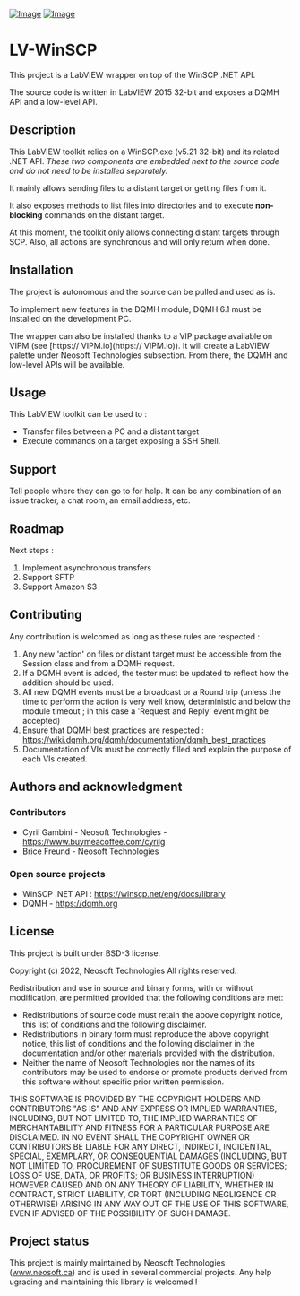 [![Image](https://www.vipm.io/package/neosoft_technologies_lv_winscp/badge.svg?metric=installs)](https://www.vipm.io/package/neosoft_technologies_lv_winscp/) [![Image](https://www.vipm.io/package/neosoft_technologies_lv_winscp/badge.svg?metric=stars)](https://www.vipm.io/package/neosoft_technologies_lv_winscp/)

# LV-WinSCP

This project is a LabVIEW wrapper on top of the WinSCP .NET API.

The source code is written in LabVIEW  2015 32-bit and exposes a DQMH API and a low-level API.

## Description
This LabVIEW toolkit relies on a WinSCP.exe (v5.21 32-bit) and its related .NET API.
*These two components are embedded next to the source code and do not need to be installed separately.*

It mainly allows sending files to a distant target or getting files from it.

It also exposes methods to list files into directories and to execute **non-blocking** commands on the distant target.

At this moment, the toolkit only allows connecting distant targets through SCP.
Also, all actions are synchronous and will only return when done.

## Installation
The project is autonomous and the source can be pulled and used as is.

To implement new features in the DQMH module, DQMH 6.1 must be installed on the development PC.

The wrapper can also be installed thanks to a VIP package available on VIPM (see [https:// VIPM.io](https:// VIPM.io)). It will create a LabVIEW palette under Neosoft Technologies subsection. From there, the DQMH and low-level APIs will be available.

## Usage
This LabVIEW toolkit can be used to :

* Transfer files between a PC and a distant target
* Execute commands on a target exposing a SSH Shell.

## Support
Tell people where they can go to for help. It can be any combination of an issue tracker, a chat room, an email address, etc.

## Roadmap
Next steps :

1. Implement asynchronous transfers
2. Support SFTP
4. Support Amazon S3

## Contributing
Any contribution is welcomed as long as these rules are respected :

1. Any new 'action' on files or distant target must be accessible from the Session class and from a DQMH request.
2. If a DQMH event is added, the tester must be updated to reflect how the addition should be used.
3. All new DQMH events must be a broadcast or a Round trip (unless the time to perform the action is very well know, deterministic and below the module timeout ; in this case a 'Request and Reply' event might be accepted)
4. Ensure that DQMH best practices are respected : https://wiki.dqmh.org/dqmh/documentation/dqmh_best_practices
5. Documentation of VIs must be correctly filled and explain the purpose of each VIs created.

## Authors and acknowledgment
### Contributors 

* Cyril Gambini - Neosoft Technologies - https://www.buymeacoffee.com/cyrilg
* Brice Freund - Neosoft Technologies

### Open source projects

* WinSCP .NET API : https://winscp.net/eng/docs/library
* DQMH - https://dqmh.org

## License
This project is built under BSD-3 license.

Copyright (c) 2022, Neosoft Technologies 
All rights reserved. 

Redistribution and use in source and binary forms, with or without modification, are permitted provided that the following conditions are met: 

 * Redistributions of source code must retain the above copyright notice, 
   this list of conditions and the following disclaimer. 
 * Redistributions in binary form must reproduce the above copyright 
   notice, this list of conditions and the following disclaimer in the 
   documentation and/or other materials provided with the distribution. 
 * Neither the name of Neosoft Technologies nor the names of its 
   contributors may be used to endorse or promote products derived from 
   this software without specific prior written permission. 

THIS SOFTWARE IS PROVIDED BY THE COPYRIGHT HOLDERS AND CONTRIBUTORS "AS IS" AND ANY EXPRESS OR IMPLIED WARRANTIES, INCLUDING, BUT NOT LIMITED TO, THE IMPLIED WARRANTIES OF MERCHANTABILITY AND FITNESS FOR A PARTICULAR PURPOSE ARE DISCLAIMED. IN NO EVENT SHALL THE COPYRIGHT OWNER OR CONTRIBUTORS BE LIABLE FOR ANY DIRECT, INDIRECT, INCIDENTAL, SPECIAL, EXEMPLARY, OR CONSEQUENTIAL DAMAGES (INCLUDING, BUT NOT LIMITED TO, PROCUREMENT OF 
SUBSTITUTE GOODS OR SERVICES; LOSS OF USE, DATA, OR PROFITS; OR BUSINESS INTERRUPTION) HOWEVER CAUSED AND ON ANY THEORY OF LIABILITY, WHETHER IN CONTRACT, STRICT LIABILITY, OR TORT (INCLUDING NEGLIGENCE OR OTHERWISE) ARISING IN ANY WAY OUT OF THE USE OF THIS SOFTWARE, EVEN IF ADVISED OF THE POSSIBILITY OF SUCH DAMAGE. 

## Project status
This project is mainly maintained by Neosoft Technologies (www.neosoft.ca) and is used in several commercial projects. Any help ugrading and maintaining this library is welcomed !
